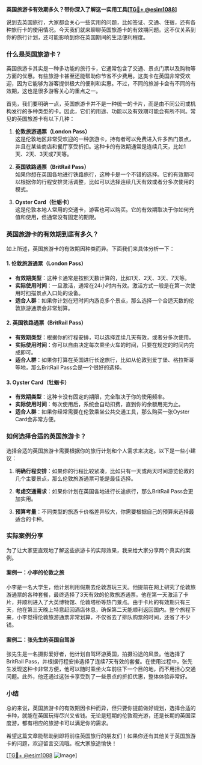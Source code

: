 **英国旅游卡有效期多久？带你深入了解这一实用工具[[TG💪+ @esim1088](https://t.me/s/esim1088)]**

说到去英国旅行，大家都会关心一些实用的问题，比如签证、交通、住宿，还有各种旅行卡的使用情况。今天我们就来聊聊英国旅游卡的有效期问题。这不仅关系到你的旅行计划，还可能影响到你在英国期间的生活便利程度。

### 什么是英国旅游卡？

英国旅游卡其实是一种多功能的旅行卡，它通常包含了交通、景点门票以及购物等方面的优惠。有些旅游卡甚至还能帮助你节省不少费用。这类卡在英国非常受欢迎，因为它能够为游客提供极大的便利和实惠。不过，不同的旅游卡会有不同的有效期，这也是很多游客关心的重点之一。

首先，我们要明确一点，英国旅游卡并不是一种统一的卡片，而是由不同公司或机构发行的多种类型的卡。因此，它们的用途、功能以及有效期可能会有所不同。常见的英国旅游卡有以下几种：

1. **伦敦旅游通票（London Pass）**  
   这是伦敦地区非常受欢迎的一种旅游卡，持有者可以免费进入许多热门景点，并且在某些商店和餐厅享受折扣。这种卡的有效期通常是连续几天，比如1天、2天、3天或7天等。

2. **英国铁路通票（BritRail Pass）**  
   如果你想在英国各地进行铁路旅行，这种卡是一个不错的选择。它的有效期可以根据你的行程安排灵活调整，比如可以选择连续几天有效或者分多次使用的模式。

3. **Oyster Card（牡蛎卡）**  
   这是伦敦本地人常用的交通卡，游客也可以购买。它的有效期取决于你如何充值和使用，但通常没有固定的期限。

### 英国旅游卡的有效期到底有多久？

如上所述，英国旅游卡的有效期因种类而异。下面我们来具体分析一下：

#### 1. **伦敦旅游通票（London Pass）**
   - **有效期类型**：这种卡通常是按照天数计算的，比如1天、2天、3天、7天等。
   - **实际使用时间**：一旦激活，通常在24小时内有效。激活方式一般是在第一次使用时扫描景点入口处的设备。
   - **适合人群**：如果你计划在短时间内游览多个景点，那么选择一个合适天数的伦敦旅游通票会非常划算。

#### 2. **英国铁路通票（BritRail Pass）**
   - **有效期类型**：根据你的行程安排，可以选择连续几天有效，或者分多次使用。
   - **实际使用时间**：你可以自由决定每次乘坐火车的时间，只要在规定的时间内完成即可。
   - **适合人群**：如果你打算在英国进行长途旅行，比如从伦敦到爱丁堡、格拉斯哥等地，那么BritRail Pass会是一个很好的选择。

#### 3. **Oyster Card（牡蛎卡）**
   - **有效期类型**：这种卡没有固定的期限，完全取决于你的使用频率。
   - **实际使用时间**：每次使用后，系统会自动扣费，直到你的余额用完为止。
   - **适合人群**：如果你经常需要在伦敦乘坐公共交通工具，那么购买一张Oyster Card会非常方便。

### 如何选择合适的英国旅游卡？

选择合适的英国旅游卡需要根据你的旅行计划和个人需求来决定。以下是一些小建议：

1. **明确行程安排**：如果你的行程比较紧凑，比如只有一天或两天时间游览伦敦的几个主要景点，那么伦敦旅游通票可能是最佳选择。
   
2. **考虑交通需求**：如果你计划在英国各地进行长途旅行，那么BritRail Pass会更加实用。

3. **预算考量**：不同类型的旅游卡价格差异较大，你需要根据自己的预算来选择最适合的卡种。

### 实际案例分享

为了让大家更直观地了解这些旅游卡的实际效果，我来给大家分享两个真实的案例。

#### 案例一：小李的伦敦之旅
小李是一名大学生，他计划利用假期去伦敦游玩三天。他提前在网上研究了伦敦旅游通票的各种套餐，最终选择了3天有效的伦敦旅游通票。他在第一天激活了卡片，并顺利进入了大英博物馆、伦敦塔桥等热门景点。由于卡片的有效期只有三天，他在第三天晚上特意赶回酒店休息，确保第二天能顺利返回国内。整个旅程下来，小李觉得伦敦旅游通票非常划算，不仅省去了排队购票的时间，还省了不少钱。

#### 案例二：张先生的英国自驾游
张先生是一名摄影爱好者，他计划自驾环游英国，拍摄沿途的风景。他选择了BritRail Pass，并根据行程安排选择了连续7天有效的套餐。在使用过程中，张先生发现这种卡非常方便，他可以随时乘坐火车前往下一个目的地，而不用担心交通问题。此外，他还通过这张卡享受到了一些景点的折扣优惠，整体体验非常好。

### 小结

总的来说，英国旅游卡的有效期因卡种而异，但只要你提前做好规划，选择合适的卡种，就能在英国玩得尽兴又省钱。无论是短期的伦敦观光游，还是长期的英国深度游，都有相应的旅游卡可以满足你的需求。

希望这篇文章能帮助到即将前往英国旅行的朋友们！如果你还有其他关于英国旅游卡的问题，欢迎留言交流哦。祝大家旅途愉快！

[[TG💪+ @esim1088](https://t.me/s/esim1088) ![Image](https://i.postimg.cc/4NQfJmqS/Snipaste-2025-05-13-00-14-12.png)]